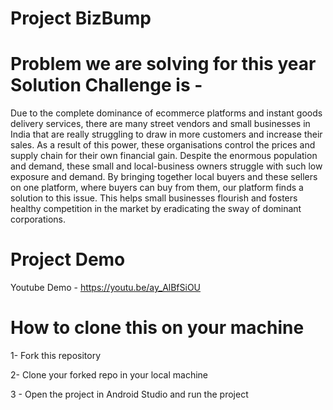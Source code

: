 # Project BizBump

# Problem we are solving for this year Solution Challenge is - 

Due to the complete dominance of ecommerce platforms and instant goods delivery services, there are many street vendors and small businesses in India that are really struggling to draw in more customers and increase their sales. As a result of this power, these organisations control the prices and supply chain for their own financial gain.
Despite the enormous population and demand, these small and local-business owners struggle with such low exposure and demand. By bringing together local buyers and these sellers on one platform, where buyers can buy from them, our platform finds a solution to this issue. This helps small businesses flourish and fosters healthy competition in the market by eradicating the sway of dominant corporations.

# Project Demo

Youtube Demo - https://youtu.be/ay_AlBfSiOU

# How to clone this on your machine

1- Fork this repository

2- Clone your forked repo in your local machine

3 - Open the project in Android Studio and run the project
